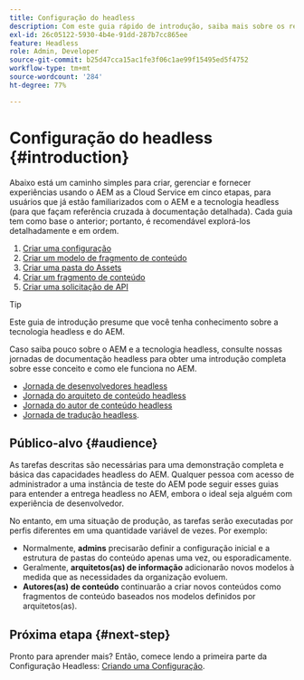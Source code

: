 ```yaml
---
title: Configuração do headless
description: Com este guia rápido de introdução, saiba mais sobre os recursos headless avançados do AEM as a Cloud Service, como os modelos de conteúdo, fragmentos de conteúdo e a API GraphQL.
exl-id: 26c05122-5930-4b4e-91dd-287b7cc865ee
feature: Headless
role: Admin, Developer
source-git-commit: b25d47cca15ac1fe3f06c1ae99f15495ed5f4752
workflow-type: tm+mt
source-wordcount: '284'
ht-degree: 77%

---
```


# Configuração do headless {#introduction}

Abaixo está um caminho simples para criar, gerenciar e fornecer experiências usando o AEM as a Cloud Service em cinco etapas, para usuários que já estão familiarizados com o AEM e a tecnologia headless (para que façam referência cruzada à documentação detalhada). Cada guia tem como base o anterior; portanto, é recomendável explorá-los detalhadamente e em ordem.

1. [Criar uma configuração](/help/headless/setup/create-configuration.md)
1. [Criar um modelo de fragmento de conteúdo](/help/headless/setup/create-content-model.md)
1. [Criar uma pasta do Assets](/help/headless/setup/create-assets-folder.md)
1. [Criar um fragmento de conteúdo](/help/headless/setup/create-content-fragment.md)
1. [Criar uma solicitação de API](/help/headless/setup/create-api-request.md)

>[!TIP]
>
>Este guia de introdução presume que você tenha conhecimento sobre a tecnologia headless e do AEM.
>
>Caso saiba pouco sobre o AEM e a tecnologia headless, consulte nossas jornadas de documentação headless para obter uma introdução completa sobre esse conceito e como ele funciona no AEM.
>
>* [Jornada de desenvolvedores headless](/help/journey-headless/developer/overview.md)
>* [Jornada do arquiteto de conteúdo headless](/help/journey-headless/architect/overview.md)
>* [Jornada do autor de conteúdo headless](/help/journey-headless/author/overview.md)
>* [Jornada de tradução headless](/help/journey-headless/translation/overview.md).

## Público-alvo {#audience}

As tarefas descritas são necessárias para uma demonstração completa e básica das capacidades headless do AEM. Qualquer pessoa com acesso de administrador a uma instância de teste do AEM pode seguir esses guias para entender a entrega headless no AEM, embora o ideal seja alguém com experiência de desenvolvedor.

No entanto, em uma situação de produção, as tarefas serão executadas por perfis diferentes em uma quantidade variável de vezes. Por exemplo:

* Normalmente, **admins** precisarão definir a configuração inicial e a estrutura de pastas do conteúdo apenas uma vez, ou esporadicamente.
* Geralmente, **arquitetos(as) de informação** adicionarão novos modelos à medida que as necessidades da organização evoluem.
* **Autores(as) de conteúdo** continuarão a criar novos conteúdos como fragmentos de conteúdo baseados nos modelos definidos por arquitetos(as).

## Próxima etapa {#next-step}

Pronto para aprender mais? Então, comece lendo a primeira parte da Configuração Headless: [Criando uma Configuração](create-configuration.md).

